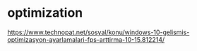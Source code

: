 # optimization

https://www.technopat.net/sosyal/konu/windows-10-gelismis-optimizasyon-ayarlamalari-fps-arttirma-10-15.812214/
